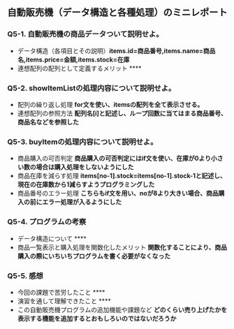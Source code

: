 ## 自動販売機（データ構造と各種処理）のミニレポート
### Q5-1. 自動販売機の商品データついて説明せよ。
* データ構造（各項目とその説明）**items.id=商品番号,items.name=商品名,items.price=金額,items.stock=在庫**
* 連想配列の配列として定義するメリット ****
### Q5-2. showItemListの処理内容について説明せよ。
* 配列の繰り返し処理 **for文を使い、itemsの配列を全て表示させる。**
* 連想配列の参照方法 **配列名[i]と記述し、ループ回数に当てはまる商品番号、商品名などを参照した**
### Q5-3. buyItemの処理内容について説明せよ。
* 商品購入の可否判定 **商品購入の可否判定にはif文を使い、在庫が0より小さい数の場合は購入処理をしないようにした**
* 商品在庫を減らす処理 **items[no-1].stock=items[no-1].stock-1と記述し、現在の在庫数から1減らすようプログラミングした**
* 商品番号のエラー処理 **こちらもif文を用い、noが8より大きい場合、商品購入の前にエラー処理が入るようにした**
### Q5-4. プログラムの考察
* データ構造について ****
* 商品一覧表示と購入処理を関数化したメリット **関数化することにより、商品購入の際にいちいちプログラムを書く必要がなくなった**
### Q5-5. 感想
* 今回の課題で苦労したこと ****
* 演習を通して理解できたこと ****
* この自動販売機プログラムの追加機能や課題など **どのくらい売り上げたかを表示する機能を追加するとおもしろいのではないだろうか**
